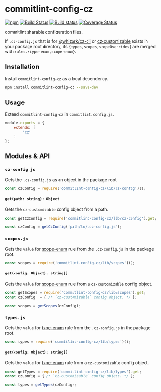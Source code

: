 # commitlint-config-cz 

[![npm][npm-image]][npm-url]
[![Build Status][travis-image]][travis-url]
[![Build status][appveyor-image]][appveyor-url]
[![Coverage Status][coveralls-image]][coveralls-url]

[commitlint][] sharable configuration files.

If `.cz-config.js` that is for [@whizark/cz-cli][] or
[cz-customizable][] exists in your package root directory, its
`{types,scopes,scopeOverrides}` are merged with
`rules.{type-enum,scope-enum}`.

## Installation

Install `commitlint-config-cz` as a local dependency.

```sh
npm install commitlint-config-cz --save-dev
```

## Usage

Extend `commitlint-config-cz` in `commitlint.config.js`.

```js
module.exports = {
    extends: [
        'cz'
    ]
};
```

## Modules & API

### `cz-config.js`

Gets the `.cz-config.js` as an object in the package root.

```javascript
const czConfig = require('commitlint-config-cz/lib/cz-config')();
````

#### `get(path: string): Object`

Gets the `cz-customizable` config object from a path.

```javascript
const getCzConfig = require('commitlint-config-cz/lib/cz-config').get;

const czConfig = getCzConfig('path/to/.cz-config.js');
````

### `scopes.js`

Gets the `value` for [scope-enum][] rule from the `.cz-config.js` in the package root.

```javascript
const scopes = require('commitlint-config-cz/lib/scopes')();
````

#### `get(config: Object): string[]`

Gets the `value` for [scope-enum][] rule from a `cz-customizable` config object.

```javascript
const getScopes = require('commitlint-config-cz/lib/scopes').get;
const czConfig  = { /* `cz-customizable` config object. */ };

const scopes = getScopes(czConfig);
````

### `types.js`

Gets the `value` for [type-enum][] rule from the `.cz-config.js` in the package root.

```javascript
const types = require('commitlint-config-cz/lib/types')();
````

#### `get(config: Object): string[]`

Gets the `value` for [type-enum][] rule from a `cz-customizable` config object.

```javascript
const getTypes = require('commitlint-config-cz/lib/types').get;
const czConfig = { /* `cz-customizable` config object. */ };

const types = getTypes(czConfig);
````

[commitlint]: https://github.com/marionebl/commitlint
[@whizark/cz-cli]: https://github.com/whizark/cz-cli
[cz-customizable]: https://github.com/leonardoanalista/cz-customizable

[npm-image]: https://img.shields.io/npm/v/commitlint-config-cz.svg
[npm-url]: https://www.npmjs.com/commitlint-config-cz

[coveralls-image]: https://coveralls.io/repos/whizark/commitlint-config-cz/badge.svg?branch=master&service=github
[coveralls-url]: https://coveralls.io/github/whizark/commitlint-config-cz?branch=master

[travis-image]: https://travis-ci.org/whizark/commitlint-config-cz.svg?branch=master
[travis-url]: https://travis-ci.org/whizark/commitlint-config-cz

[appveyor-image]: https://ci.appveyor.com/api/projects/status/github/whizark/commitlint-config-cz?branch=master&svg=true
[appveyor-url]: https://ci.appveyor.com/project/whizark/commitlint-config-cz/branch/master

[scope-enum]: http://marionebl.github.io/commitlint/#/reference-rules?id=scope-enum
[type-enum]: http://marionebl.github.io/commitlint/#/reference-rules?id=type-enum
